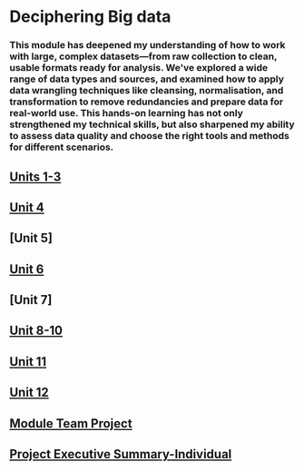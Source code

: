 # Deciphering Big data

### This module has deepened my understanding of how to work with large, complex datasets—from raw collection to clean, usable formats ready for analysis. We've explored a wide range of data types and sources, and examined how to apply data wrangling techniques like cleansing, normalisation, and transformation to remove redundancies and prepare data for real-world use. This hands-on learning has not only strengthened my technical skills, but also sharpened my ability to assess data quality and choose the right tools and methods for different scenarios.

## [Units 1-3](https://TechieMaks.github.io/eportfolio1/Unit%201%20to%203%20Summary.pdf)
## [Unit 4](https://TechieMaks.github.io/eportfolio1/Unit%204%20Summary.pdf)
## [Unit 5]
## [Unit 6](https://TechieMaks.github.io/eportfolio1/Unit%206%20Summary.pdf)
## [Unit 7]
## [Unit 8-10](https://TechieMaks.github.io/eportfolio1/Unit%208%20to%2010%20Summary.pdf)
## [Unit 11](https://TechieMaks.github.io/eportfolio1/Unit%2011%20Summary.pdf)
## [Unit 12](https://TechieMaks.github.io/eportfolio1/Unit%2012%20Summary.pdf)
## [Module Team Project](https://TechieMaks.github.io/eportfolio1/Team%20Project%20Final.pdf)
## [Project Executive Summary-Individual](https://TechieMaks.github.io/eportfolio1/Project%20Executive%20Summary.pdf)
